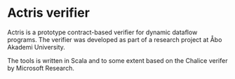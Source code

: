# Actris verifier

Actris is a prototype contract-based verifier for dynamic dataflow programs. The verifier was developed as part of a research project at Åbo Akademi University.

The tools is written in Scala and to some extent based on the Chalice verifer by Microsoft Research.
